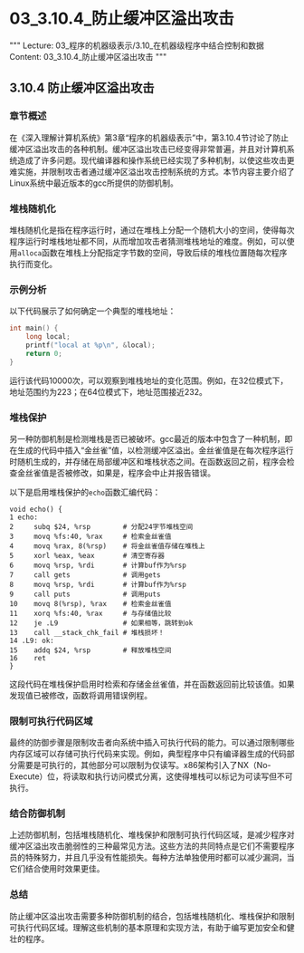 # 03_3.10.4_防止缓冲区溢出攻击

"""
Lecture: 03_程序的机器级表示/3.10_在机器级程序中结合控制和数据
Content: 03_3.10.4_防止缓冲区溢出攻击
"""

## 3.10.4 防止缓冲区溢出攻击

### 章节概述
在《深入理解计算机系统》第3章“程序的机器级表示”中，第3.10.4节讨论了防止缓冲区溢出攻击的各种机制。缓冲区溢出攻击已经变得非常普遍，并且对计算机系统造成了许多问题。现代编译器和操作系统已经实现了多种机制，以使这些攻击更难实施，并限制攻击者通过缓冲区溢出攻击控制系统的方式。本节内容主要介绍了Linux系统中最近版本的gcc所提供的防御机制。

### 堆栈随机化
堆栈随机化是指在程序运行时，通过在堆栈上分配一个随机大小的空间，使得每次程序运行时堆栈地址都不同，从而增加攻击者猜测堆栈地址的难度。例如，可以使用`alloca`函数在堆栈上分配指定字节数的空间，导致后续的堆栈位置随每次程序执行而变化。

### 示例分析
以下代码展示了如何确定一个典型的堆栈地址：
```c
int main() {
    long local;
    printf("local at %p\n", &local);
    return 0;
}
```
运行该代码10000次，可以观察到堆栈地址的变化范围。例如，在32位模式下，地址范围约为223；在64位模式下，地址范围接近232。

### 堆栈保护
另一种防御机制是检测堆栈是否已被破坏。gcc最近的版本中包含了一种机制，即在生成的代码中插入“金丝雀”值，以检测缓冲区溢出。金丝雀值是在每次程序运行时随机生成的，并存储在局部缓冲区和堆栈状态之间。在函数返回之前，程序会检查金丝雀值是否被修改，如果是，程序会中止并报告错误。

以下是启用堆栈保护的`echo`函数汇编代码：
```assembly
void echo() {
1 echo:
2     subq $24, %rsp        # 分配24字节堆栈空间
3     movq %fs:40, %rax     # 检索金丝雀值
4     movq %rax, 8(%rsp)    # 将金丝雀值存储在堆栈上
5     xorl %eax, %eax       # 清空寄存器
6     movq %rsp, %rdi       # 计算buf作为%rsp
7     call gets             # 调用gets
8     movq %rsp, %rdi       # 计算buf作为%rsp
9     call puts             # 调用puts
10    movq 8(%rsp), %rax    # 检索金丝雀值
11    xorq %fs:40, %rax     # 与存储值比较
12    je .L9                # 如果相等，跳转到ok
13    call __stack_chk_fail # 堆栈损坏！
14 .L9: ok:
15    addq $24, %rsp        # 释放堆栈空间
16    ret
}
```
这段代码在堆栈保护启用时检索和存储金丝雀值，并在函数返回前比较该值。如果发现值已被修改，函数将调用错误例程。

### 限制可执行代码区域
最终的防御步骤是限制攻击者向系统中插入可执行代码的能力。可以通过限制哪些内存区域可以存储可执行代码来实现。例如，典型程序中只有编译器生成的代码部分需要是可执行的，其他部分可以限制为仅读写。x86架构引入了NX（No-Execute）位，将读取和执行访问模式分离，这使得堆栈可以标记为可读写但不可执行。

### 结合防御机制
上述防御机制，包括堆栈随机化、堆栈保护和限制可执行代码区域，是减少程序对缓冲区溢出攻击脆弱性的三种最常见方法。这些方法的共同特点是它们不需要程序员的特殊努力，并且几乎没有性能损失。每种方法单独使用时都可以减少漏洞，当它们结合使用时效果更佳。

### 总结
防止缓冲区溢出攻击需要多种防御机制的结合，包括堆栈随机化、堆栈保护和限制可执行代码区域。理解这些机制的基本原理和实现方法，有助于编写更加安全和健壮的程序。